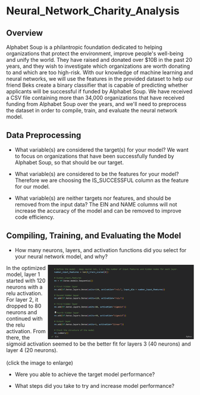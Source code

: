 # Neural_Network_Charity_Analysis

## Overview

Alphabet Soup is a philantropic foundation dedicated to helping organizations that protect the environment, improve people's well-being and unify the world. They have raised and donated over $10B in the past 20 years, and they wish to investigate which organizations are worth donating to and which are too high-risk. With our knowledge of machine learning and neural networks, we will use the features in the provided dataset to help our friend Beks create a binary classifier that is capable of predicting whether applicants will be successful if funded by Alphabet Soup. We have received a CSV file containing more than 34,000 organizations that have received funding from Alphabet Soup over the years, and we'll need to preprocess the dataset in order to compile, train, and evaluate the neural network model.

## Data Preprocessing

- What variable(s) are considered the target(s) for your model?
We want to focus on organizations that have been successfully funded by Alphabet Soup, so that should be our target.

- What variable(s) are considered to be the features for your model?
Therefore we are choosing the IS_SUCCESSFUL column as the feature for our model.

- What variable(s) are neither targets nor features, and should be removed from the input data?
The EIN and NAME columns will not increase the accuracy of the model and can be removed to improve code efficiency.

## Compiling, Training, and Evaluating the Model

- How many neurons, layers, and activation functions did you select for your neural network model, and why?
<img align='right' src='Resources/Optimized_Model.png' height='200'>
In the optimized model, layer 1 started with 120 neurons with a relu activation. For layer 2, it dropped to 80 neurons and continued with the relu activation. From there, the sigmoid activation seemed to be the better fit for layers 3 (40 neurons) and layer 4 (20 neurons).
<br><br>
(click the image to enlarge)
<br clear="right"/>

- Were you able to achieve the target model performance?

- What steps did you take to try and increase model performance?
